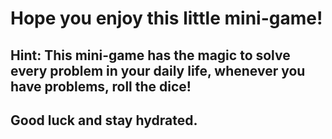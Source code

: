 # Hope you enjoy this little mini-game!
## Hint: This mini-game has the magic to solve every problem in your daily life, whenever you have problems, roll the dice!
## Good luck and stay hydrated. 
